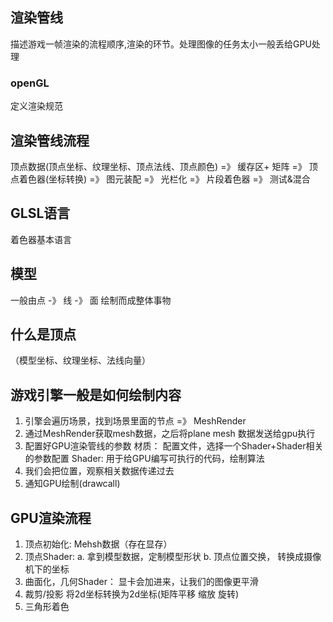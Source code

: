 ## 渲染管线
描述游戏一帧渲染的流程顺序,渲染的环节。处理图像的任务太小一般丢给GPU处理

### openGL
定义渲染规范

## 渲染管线流程
顶点数据(顶点坐标、纹理坐标、顶点法线、顶点颜色) =》 缓存区+ 矩阵 =》 顶点着色器(坐标转换) =》 图元装配 =》 光栏化 =》 片段着色器 =》 测试&混合

## GLSL语言
着色器基本语言

## 模型
一般由点 -》 线  -》 面 绘制而成整体事物


## 什么是顶点
（模型坐标、纹理坐标、法线向量）

## 游戏引擎一般是如何绘制内容
1. 引擎会遍历场景，找到场景里面的节点 =》 MeshRender
2. 通过MeshRender获取mesh数据，之后将plane mesh 数据发送给gpu执行
3. 配置好GPU渲染管线的参数
材质： 配置文件，选择一个Shader+Shader相关的参数配置
Shader: 用于给GPU编写可执行的代码，绘制算法
4. 我们会把位置，观察相关数据传递过去
5. 通知GPU绘制(drawcall)

## GPU渲染流程
1. 顶点初始化: Mehsh数据（存在显存）
2. 顶点Shader: 
  a. 拿到模型数据，定制模型形状
  b. 顶点位置交换， 转换成摄像机下的坐标
3. 曲面化，几何Shader： 显卡会加进来，让我们的图像更平滑
4. 裁剪/投影 将2d坐标转换为2d坐标(矩阵平移 缩放 旋转)
5. 三角形着色

